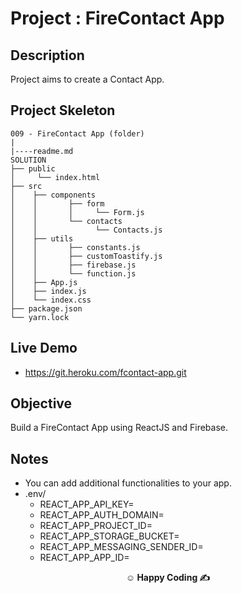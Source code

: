 
# Project : FireContact App 

## Description

Project aims to create a Contact App.

## Project Skeleton

```
009 - FireContact App (folder)
|
|----readme.md
SOLUTION
├── public
│     └── index.html
├── src
│    ├── components
│    │       ├── form
│    │       │     └── Form.js
│    │       └── contacts
│    │             └── Contacts.js
│    ├── utils
│    │       ├── constants.js
│    │       ├── customToastify.js
│    │       ├── firebase.js
│    │       └── function.js
│    ├── App.js
│    ├── index.js
│    └── index.css
├── package.json
└── yarn.lock
```

## Live Demo
- https://git.heroku.com/fcontact-app.git

## Objective

Build a FireContact App using ReactJS and Firebase.

## Notes

- You can add additional functionalities to your app.
- .env/
    - REACT_APP_API_KEY=
    - REACT_APP_AUTH_DOMAIN=
    - REACT_APP_PROJECT_ID=
    - REACT_APP_STORAGE_BUCKET=
    - REACT_APP_MESSAGING_SENDER_ID=
    - REACT_APP_APP_ID=

**<p align="center">&#9786; Happy Coding &#9997;</p>**
